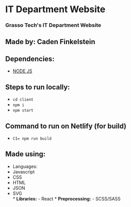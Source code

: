 <p align="center">
<h1>IT Department Website</h1>

<h3>Grasso Tech's IT Department Website</h3>
<h2>Made by: Caden Finkelstein</h2>

<h2>Dependencies:</h2>
<ul>
    <li>
        <a href="https://nodejs.org/en/">NODE JS</a>
    </li>
</ul>

<h2>Steps to run locally:</h2>
<ul>
    <li>
        <code>cd client</code>
    </li>
    <li>
        <code>npm i</code>
    </li>
    <li>
        <code>npm start</code>
    </li>
</ul>

<h2>Command to run on Netlify (for build)</h2>
<ul>
    <li>
        <code>CI= npm run build</code>
    </li>
</ul>

<h2>Made using:</h2>
    <ul>
        <li>
            Languages:
            <li>Javascript</li>
            <li>CSS</li>
            <li>HTML</li>
            <li>JSON</li>
            <li>SVG</li>
        </li>
        * <b>Libraries:</b>
            - React
        * <b>Preprocessing:</b>
            - SCSS/SASS
    </ul>
</p>